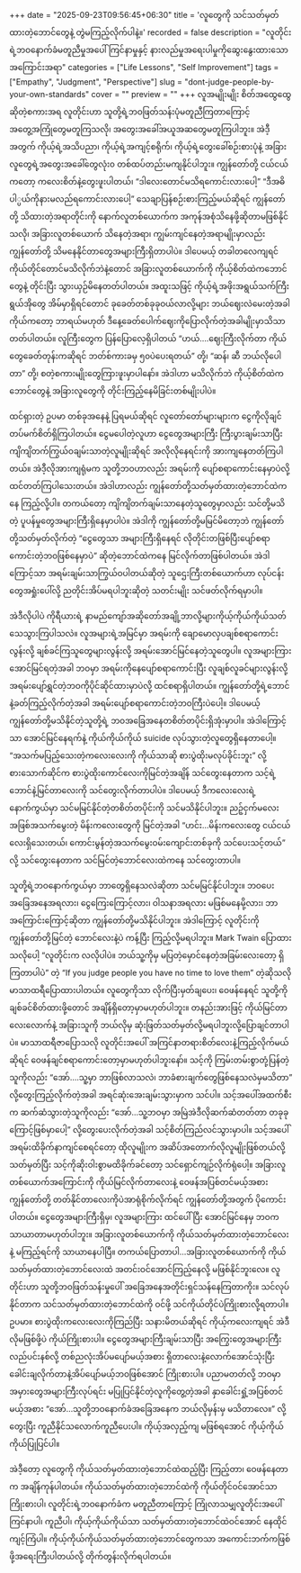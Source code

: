 +++
date = "2025-09-23T09:56:45+06:30"
title = 'လူတွေကို သင်သတ်မှတ်ထားတဲ့ဘောင်တွေနဲ့ တွဲမကြည့်လိုက်ပါနဲ့။'
recorded = false
description = "လူတိုင်းရဲ့ဘဝနောက်ခံမတူညီမှုအပေါ် ကြင်နာမှုနှင့် နားလည်မှုအရေးပါမှုကိုဆွေးနွေးထားသောအကြောင်းအရာ"
categories = ["Life Lessons", "Self Improvement"]
tags = ["Empathy", "Judgment", "Perspective"]
slug = "dont-judge-people-by-your-own-standards"
cover = ""
preview = ""
+++
လူအမျိုးမျိုး စိတ်အထွေထွေဆိုတဲ့စကားအရ လူတိုင်းဟာ သူတို့ရဲ့ဘဝဖြတ်သန်းပုံမတူညီကြတာကြောင့် အတွေ့အကြုံတွေမတူကြသလို၊ အတွေးအခေါ်အယူအဆတွေမတူကြပါဘူး။ အဲဒီ့အတွက် ကိုယ့်ရဲ့အသိပညာ၊ ကိုယ့်ရဲ့အကျင့်စရိုက်၊ ကိုယ့်ရဲ့တွေးခေါ်စဉ်းစားပုံနဲ့ အခြားလူတွေရဲ့အတွေးအခေါ်တွေလုံး၀ တစ်ထပ်တည်းမကျနိုင်ပါဘူး။
ကျွန်တော်တို့ ငယ်ငယ်ကတော့ ကလေးစိတ်နဲ့တွေးဖူးပါတယ်၊ “ဒါလေးတောင်မသိရကောင်းလားပေါ့” “ဒီအဓိပါ္ပယ်ကိုနားမလည်ရကောင်းလားပေါ့” သေချာပြန်စဉ်းစားကြည့်မယ်ဆိုရင် ကျွန်တော်တို့ သိထားတဲ့အရာတိုင်းကို နောက်လူတစ်ယောက်က အကုန်အစုံသိနေဖို့ဆိုတာမဖြစ်နိုင်သလို၊ အခြားလူတစ်ယောက် သိနေတဲ့အရာ၊ ကျွမ်းကျင်နေတဲ့အရာမျိုးမှာလည်း ကျွန်တော်တို့ သိမနေနိုင်တာတွေအများကြီးရှိတာပါပဲ။ ဒါပေမယ့် တခါတလေကျရင် ကိုယ်တိုင်တောင်မသိလိုက်ဘဲနဲ့တောင် အခြားလူတစ်ယောက်ကို ကိုယ့်စိတ်ထဲကဘောင်တွေနဲ့ တိုင်းပြီး သွားယှဉ်မိနေတတ်ပါတယ်။
အထူးသဖြင့် ကိုယ့်ရဲ့အဖိုးအရွယ်သက်ကြီးရွယ်အိုတွေ အိမ်မှာရှိရင်တောင် ခုခေတ်တစ်ခုခုဝယ်လာလို့များ ဘယ်ဈေးလဲမေးတဲ့အခါ ကိုယ်ကတော့ ဘာရယ်မဟုတ် ဒီနေ့ခေတ်ပေါက်ဈေးကိုပြောလိုက်တဲ့အခါမျိုးမှာသိသာတတ်ပါတယ်။ လူကြီးတွေက ပြန်ပြောလေ့ရှိပါတယ် “ဟယ်….ဈေးကြီးလိုက်တာ ကိုယ်တွေခေတ်တုန်းကဆိုရင် ဘတ်စ်ကားခမှ ၅၀ပဲပေးရတယ်” တို့၊ “ဆန်၊ ဆီ ဘယ်လိုပေါတာ” တို့၊ စတဲ့စကားမျိုးတွေကြားဖူးမှာပါနော်။ အဲဒါဟာ မသိလိုက်ဘဲ ကိုယ့်စိတ်ထဲက ဘောင်တွေနဲ့ အခြားလူတွေကို တိုင်းကြည့်နေမိခြင်းတစ်မျိုးပါပဲ။

ထင်ရှားတဲ့ ဥပမာ တစ်ခုအနေနဲ့ ပြရမယ်ဆိုရင် လူတော်တော်များများက ငွေကိုလိုချင်တပ်မက်စိတ်ရှိကြပါတယ်။ ငွေမပေါတဲ့လူဟာ ငွေတွေအများကြီး ကြီးပွားချမ်းသာပြီး ကျိကျိတက်ကြွယ်ဝချမ်းသာတဲ့လူမျိုးဆိုရင် အလိုလိုနေရင်းကို အားကျနေတတ်ကြပါတယ်။ အဲဒီ့လိုအားကျရုံမက သူတို့ဘဝဟာလည်း အရမ်းကို ပျော်စရာကောင်းနေမှာပဲလို့ထင်တတ်ကြပါသေးတယ်။ အဲဒါဟာလည်း ကျွန်တော်တို့သတ်မှတ်ထားတဲ့ဘောင်ထဲကနေ ကြည့်လို့ပါ။ တကယ်တော့ ကျိကျိတက်ချမ်းသာနေတဲ့သူတွေမှာလည်း သင်တို့မသိတဲ့ ပူပန်မှုတွေအများကြီးရှိနေမှာပါပဲ။ အဲဒါကို ကျွန်တော်တို့မမြင်မိတော့ဘဲ ကျွန်တော်တို့သတ်မှတ်လိုက်တဲ့ “ငွေတွေသာ အများကြီးရှိနေရင် လိုတိုင်းတဖြစ်ပြီးပျော်စရာကောင်းတဲ့ဘဝဖြစ်နေမှာပဲ” ဆိုတဲ့ဘောင်ထဲကနေ မြင်လိုက်တာဖြစ်ပါတယ်။ အဲဒါကြောင့်သာ အရမ်းချမ်းသာကြွယ်ဝပါတယ်ဆိုတဲ့ သူဌေးကြီးတစ်ယောက်ဟာ လုပ်ငန်းတွေအရှုံးပေါ်လို့ ညတိုင်းအိပ်မရပါဘူးဆိုတဲ့ သတင်းမျိုး သင်ဖတ်လိုက်ရမှာပါ။

အဲဒီလိုပါပဲ ကိုရီယားရဲ့ နာမည်ကျော်အဆိုတော်အချို့ဘာလို့များကိုယ့်ကိုယ်ကိုယ်သတ်သေသွားကြပါသလဲ။ လူအများရဲ့အမြင်မှာ အရမ်းကို ချောမောလှပချစ်စရာကောင်းလွန်းလို့ ချစ်ခင်ကြသူတွေများလွန်းလို့ အရမ်းအောင်မြင်နေတဲ့သူတွေပါ။ လူအများကြားအောင်မြင်ရတဲ့အခါ ဘဝမှာ အရမ်းကိုနေပျော်စရာကောင်းပြီး လူချစ်လူခင်များလွန်းလို့ အရမ်းပျော်ရွှင်တဲ့ဘဝကိုပိုင်ဆိုင်ထားမှာပဲလို့ ထင်စရာရှိပါတယ်။ ကျွန်တော်တို့ရဲ့ဘောင်နဲ့ခတ်ကြည့်လိုက်တဲ့အခါ အရမ်းပျော်စရာကောင်းတဲ့ဘဝကြီးပဲပေါ့။ ဒါပေမယ့် ကျွန်တော်တို့မသိနိုင်တဲ့သူတို့ရဲ့ ဘဝအခြေအနေတစိတ်တပိုင်းရှိအုံးမှာပါ။ အဲဒါကြောင့်သာ အောင်မြင်နေရက်နဲ့ ကိုယ်ကိုယ်ကိုယ် suicide လုပ်သွားတဲ့လူတွေရှိနေတာပေါ့။ “အသက်မပြည့်သေးတဲ့ကလေးလေးကို ကိုယ်သာဆို စားပွဲထိုးမလုပ်ခိုင်းဘူး” လို့ စားသောက်ဆိုင်က စားပွဲထိုးကောင်လေးကိုမြင်တဲ့အချိန် သင်တွေးနေတာက သင့်ရဲ့ဘောင်နဲ့မြင်တာလေးကို သင်တွေးလိုက်တာပါပဲ။ ဒါပေမယ့် ဒီကလေးလေးရဲ့နောက်ကွယ်မှာ သင်မမြင်နိုင်တဲ့တစိတ်တပိုင်းကို သင်မသိနိုင်ပါဘူး။ ညဉ့်ငှက်မလေး အဖြစ်အသက်မွေးတဲ့ မိန်းကလေးတွေကို မြင်တဲ့အခါ “ဟင်း…မိန်းကလေးတွေ ငယ်ငယ်လေးရှိသေးတယ်၊ ကောင်းမွန်တဲ့အသက်မွေးဝမ်းကျောင်းတစ်ခုကို သင်ပေးသင့်တယ်” လို့ သင်တွေးနေတာက သင်မြင်တဲ့ဘောင်လေးထဲကနေ သင်တွေးတာပါ။

သူတို့ရဲ့ဘဝနောက်ကွယ်မှာ ဘာတွေရှိနေသလဲဆိုတာ သင်မမြင်နိုင်ပါဘူး။ ဘဝပေးအခြေအနေအရလား၊ ငွေကြေးကြောင့်လား၊ ဝါသနာအရလား မဖြစ်မနေမို့လား၊ ဘာအကြောင်းကြောင့်ဆိုတာ ကျွန်တော်တို့မသိနိုင်ပါဘူး။ အဲဒါကြောင့် လူတိုင်းကို ကျွန်တော်တို့မြင်တဲ့ ဘောင်လေးနဲ့ပဲ ကန့်ပြီး ကြည့်လို့မရပါဘူး။ Mark Twain ပြောထားသလိုပေါ့ “လူတိုင်းက လလိုပါပဲ။ ဘယ်သူ့ကိုမှ မပြတဲ့မှောင်နေတဲ့အခြမ်းလေးတော့ ရှိကြတာပါပဲ” တဲ့ “If you judge people you have no time to love them” တဲ့ဆိုသလို မာသာထရီပြောထားပါတယ်။ လူတွေကိုသာ လိုက်ပြီးမှတ်ချပေး၊ ဝေဖန်နေရင် သူတို့ကိုချစ်ခင်စိတ်ထားဖို့တောင် အချိန်ရှိတော့မှာမဟုတ်ပါဘူး။ တနည်းအားဖြင့် ကိုယ်မြင်တာလေးလောက်နဲ့ အခြားသူကို ဘယ်လိုမှ ဆုံးဖြတ်သတ်မှတ်လို့မရပါဘူးလို့ပြောချင်တာပါပဲ။ မာသာထရီဇာပြောသလို လူတိုင်းအပေါ် အကြင်နာတရားစိတ်လေးနဲ့ကြည့်လိုက်မယ်ဆိုရင် ဝေဖန်ချင်စရာကောင်းတော့မှာမဟုတ်ပါဘူးနော်။ သင့်ကို ကြမ်းတမ်းစွာတုံ့ပြန်တဲ့သူကိုလည်း “အော်….သူ့မှာ ဘာဖြစ်လာသလဲ၊ ဘာခံစားချက်တွေဖြစ်နေသလဲမှမသိတာ” လို့တွေးကြည့်လိုက်တဲ့အခါ အရင်ဆုံးအေးချမ်းသွားမှာက သင်ပါ။ သင့်အပေါ်အထက်စီးက ဆက်ဆံသွားတဲ့သူကိုလည်း “အော်…သူ့ဘဝမှာ အမြဲအဲဒီလိုဆက်ဆံတတ်တာ တခုခုကြောင့်ဖြစ်မှာပေါ့” လို့တွေးပေးလိုက်တဲ့အခါ သင့်စိတ်ကြည်လင်သွားမှာပါ။ သင့်အပေါ် အရမ်းထိခိုက်နာကျင်စေရင်တော့ ထိုလူမျိုးက အဆိပ်အတောက်လိုလူမျိုးဖြစ်တယ်လို့ သတ်မှတ်ပြီး သင့်ကိုဆိုးဝါးစွာမထိခိုက်ခင်တော့ သင်ရှောင်ကျဉ်လိုက်ရုံပေါ့။ အခြားလူတစ်ယောက်အကြောင်းကို ကိုယ်မြင်လိုက်တာလေးနဲ့ ဝေဖန်အပြစ်တင်မယ့်အစား ကျွန်တော်တို့ တတ်နိုင်တာလေးကိုပဲအာရုံစိုက်လိုက်ရင် ကျွန်တော်တို့အတွက် ပိုကောင်းပါတယ်။
ငွေတွေအများကြီးရှိမှ၊ လူအများကြား ထင်ပေါ်ပြီး အောင်မြင်နေမှ ဘဝက သာယာတာမဟုတ်ပါဘူး။ အခြားလူတစ်ယောက်ကို ကိုယ်သတ်မှတ်ထားတဲ့ဘောင်လေးနဲ့ မကြည့်ရင်ကို သာယာနေပါပြီ။ တကယ်ပြောတာပါ…အခြားလူတစ်ယောက်ကို ကိုယ်သတ်မှတ်ထားတဲ့ဘောင်လေးထဲ အတင်းဝင်အောင်ကြည့်နေလို့ မဖြစ်နိုင်ဘူးလေ။ လူတိုင်းဟာ သူတို့ဘဝဖြတ်သန်းမှုပေါ် အခြေအနေအတိုင်းရှင်သန်နေကြတာကိုး။ သင်လုပ်နိုင်တာက သင်သတ်မှတ်ထားတဲ့ဘောင်ထဲကို ဝင်ဖို့ သင်ကိုယ်တိုင်ပဲကြိုးစားလို့ရတာပါ။ ဥပမာ။ စားပွဲထိုးကလေးလေးကိုကြည်ပြီး သနားမိတယ်ဆိုရင် ကိုယ့်ကလေးကျရင် အဲဒီလိုမဖြစ်ဖို့ပဲ ကိုယ်ကြိုးစားပါ။ ငွေတွေအများကြီးချမ်းသာပြီး အကြွေးတွေအများကြီး လည်ပင်းနစ်လို့ တစ်ညလုံးအိပ်မပျော်မယ့်အစား ရှိတာလေးနဲ့လောက်အောင်သုံးပြီး ခေါင်းချလိုက်တာနဲ့အိပ်ပျော်မယ့်ဘဝဖြစ်အောင် ကြိုးစားပါ။ ပညာမတတ်လို့ ဘဝမှာ အမှားတွေအများကြီးလုပ်ရင်း မပြုပြင်နိုင်တဲ့လူကိုတွေ့တဲ့အခါ နှာခေါင်းရှုံ့အပြစ်တင်မယ့်အစား “အော်…သူတို့ဘဝနောက်ခံအခြေအနေက ဘယ်လိုမှန်းမှ မသိတာလေ။” လို့တွေးပြီး ကူညီနိုင်သလောက်ကူညီပေးပါ။ ကိုယ့်အလှည့်ကျ မဖြစ်ရအောင် ကိုယ့်ကိုယ်ကိုယ်ပြုပြင်ပါ။

အဲဒီ့တော့ လူတွေကို ကိုယ်သတ်မှတ်ထားတဲ့ဘောင်ထဲထည့်ပြီး ကြည့်တာ၊ ဝေဖန်နေတာက အချိန်ကုန်ပါတယ်။ ကိုယ်သတ်မှတ်ထားတဲ့ဘောင်ထဲကို ကိုယ်တိုင်ဝင်အောင်သာ ကြိုးစားပါ၊ လူတိုင်းရဲ့ဘဝနောက်ခံက မတူညီတာကြောင့် ကြုံလာသမျှလူတိုင်းအပေါ် ကြင်နာပါ၊ ကူညီပါ၊ ကိုယ့်ကိုယ်ကိုယ်သာ သတ်မှတ်ထားတဲ့ဘောင်ထဲဝင်အောင် နေထိုင်ကျင့်ကြံပါ။ ကိုယ့်ကိုယ်ကိုယ်သတ်မှတ်ထားတဲ့ဘောင်တွေကသာ အကောင်းဘက်ကဖြစ်ဖို့အရေးကြီးပါတယ်လို့ တိုက်တွန်းလိုက်ရပါတယ်။ 